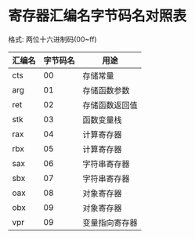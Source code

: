 # 寄存器汇编名字节码名对照表
格式: 两位十六进制码(00~ff)

| 汇编名 | 字节码名 | 用途 |
|--------|----------|------|
| cts | 00 | 存储常量 |
| arg | 01 | 存储函数参数 |
| ret | 02 | 存储函数返回值 |
| stk | 03 | 函数变量栈 |
| rax | 04 | 计算寄存器 |
| rbx | 05 | 计算寄存器 |
| sax | 06 | 字符串寄存器 |
| sbx | 07 | 字符串寄存器 |
| oax | 08 | 对象寄存器 |
| obx | 09 | 对象寄存器 |
| vpr | 09 | 变量指向寄存器 |